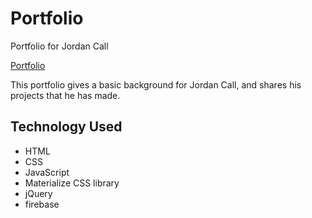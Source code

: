 # Portfolio

Portfolio for Jordan Call

[Portfolio](https://jccall.github.io/ "Portfolio")

This portfolio gives a basic background for Jordan Call, and shares his projects that he has made.



## Technology Used
- HTML
- CSS
- JavaScript
- Materialize CSS library
- jQuery
- firebase
